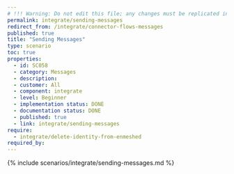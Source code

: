 ```yaml
---
# !!! Warning: Do not edit this file; any changes must be replicated in Excel !!! 
permalink: integrate/sending-messages
redirect_from: /integrate/connector-flows-messages
published: true
title: "Sending Messages"
type: scenario
toc: true
properties:
  - id: SC058
  - category: Messages
  - description:
  - customer: All
  - component: integrate
  - level: Beginner
  - implementation status: DONE
  - documentation status: DONE
  - published: true
  - link: integrate/sending-messages
require:
  - integrate/delete-identity-from-enmeshed
required_by:
---
```


{% include scenarios/integrate/sending-messages.md %}
